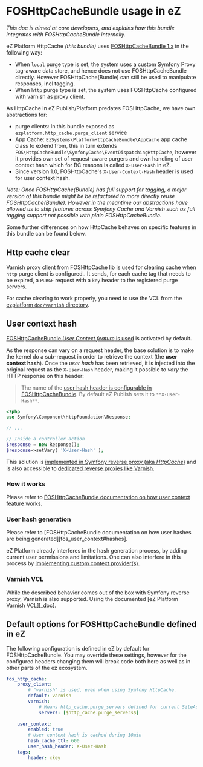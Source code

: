 # FOSHttpCacheBundle usage in eZ

_This doc is aimed at core developers, and explains how this bundle integrates with FOSHttpCacheBundle internally._


eZ Platform HttpCache _(this bundle)_ uses [FOSHttpCacheBundle 1.x][fos] in the following way:
- When `local` purge type is set, the system uses a custom Symfony Proxy tag-aware data store, and hence does not
  use FOSHttpCacheBundle directly. However FOSHttpCache(Bundle) can still be used to manipulate responses, incl tagging.
- When `http` purge type is set, the system uses FOSHttpCache configured with varnish as proxy client.

As HttpCache in eZ Publish/Platform predates FOSHttpCache, we have own abstractions for:
 - purge clients: In this bundle exposed as `ezplatform.http_cache.purge_client` service
 - App Cache: `EzSystems\PlatformHttpCacheBundle\AppCache` app cache class to extend from, this in turn extends
   `FOS\HttpCacheBundle\SymfonyCache\EventDispatchingHttpCache`, however it provides own set of request-aware purgers and
   own handling of user context hash which for BC reasons is called `X-User-Hash` in eZ.
 - Since version 1.0, FOSHttpCache's `X-User-Context-Hash` header is used for user context hash.

_Note: Once FOSHttpCache(Bundle) has full support for tagging, a major version of this bundle might be be refactored to more
directly reuse FOSHttpCache(Bundle). However in the meantime our abstractions have allowed us to ship features across
Symfony Cache and Varnish such as full tagging support not possible with plain FOSHttpCacheBundle._

Some further differences on how HttpCache behaves on specific features in this bundle can be found below.

## Http cache clear
Varnish proxy client from FOSHttpCache lib is used for clearing cache when `http` purge client is configured..
It sends, for each cache tag that needs to be expired, a `PURGE` request with a `key` header to the registered purge servers.

For cache clearing to work properly, you need to use the VCL from the [ezplatform `doc/varnish` directory][varnish_doc].

## User context hash
[FOSHttpCacheBundle *User Context feature* is used][fos_user_context] is activated by default.

As the response can vary on a request header, the base solution is to make the kernel do a sub-request in order to retrieve
the context (the **user context hash**). Once the *user hash* has been retrieved, it is injected into the original request 
as the `X-User-Hash` header, making it possible to *vary* the HTTP response on this header:

> The name of the [user hash header is configurable in FOSHttpCacheBundle][fos_user_context]. 
> By default eZ Publish sets it to `**X-User-Hash**`.

```php
<?php
use Symfony\Component\HttpFoundation\Response;

// ...

// Inside a controller action
$response = new Response();
$response->setVary( 'X-User-Hash' );
```

This solution is [implemented in Symfony reverse proxy (aka *HttpCache*)][fos_symfony_cache] 
and is also accessible to [dedicated reverse proxies like Varnish][fos_varnish_cache].
 

### How it works
Please refer to [FOSHttpCacheBundle documentation on how user context feature works][fos_user_context#how].

### User hash generation
Please refer to [FOSHttpCacheBundle documentation on how user hashes are being generated][fos_user_context#hashes].

eZ Platform already interferes in the hash generation process, by adding current user permissions and limitations.
One can also interfere in this process by [implementing custom context provider(s)][fos_user_context#providers].

### Varnish VCL
While the described behavior comes out of the box with Symfony reverse proxy, Varnish is also supported. Using the documented
[eZ Platform Varnish VCL][_doc].


## Default options for FOSHttpCacheBundle defined in eZ
The following configuration is defined in eZ by default for FOSHttpCacheBundle.
You may override these settings, however for the configured headers changing them will break code both here as well as
in other parts of the ez ecosystem.

```yaml
fos_http_cache:
    proxy_client:
        # "varnish" is used, even when using Symfony HttpCache.
        default: varnish
        varnish:
            # Means http_cache.purge_servers defined for current SiteAccess.
            servers: [$http_cache.purge_servers$]
            
    user_context:
        enabled: true
        # User context hash is cached during 10min
        hash_cache_ttl: 600
        user_hash_header: X-User-Hash
    tags:
        header: xkey
```

[varnish_doc]: https://github.com/ezsystems/ezplatform/blob/master/doc/varnish
[fos]: http://foshttpcachebundle.readthedocs.org/
[fos_user_context]: http://foshttpcachebundle.readthedocs.io/en/1.3/features/user-context.html
[fos_user_context#how]: http://foshttpcachebundle.readthedocs.io/en/1.3/features/user-context.html#how-it-works
[fos_user_context#providers]: http://foshttpcachebundle.readthedocs.io/en/1.3/reference/configuration/user-context.html#custom-context-providers
[fos_user_context_hashes]: http://foshttpcachebundle.readthedocs.io/en/1.3/features/user-context.html#generating-hashes
[fos_symfony_cache]: http://foshttpcachebundle.readthedocs.io/en/1.3/features/symfony-http-cache.html
[fos_varnish_cache]: http://foshttpcache.readthedocs.io/en/1.4/varnish-configuration.html

